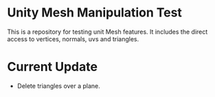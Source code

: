 # Unity Mesh Manipulation Test

This is a repository for testing unit Mesh features. It includes the direct access to vertices, normals, uvs and triangles.

# Current Update

* Delete triangles over a plane.

